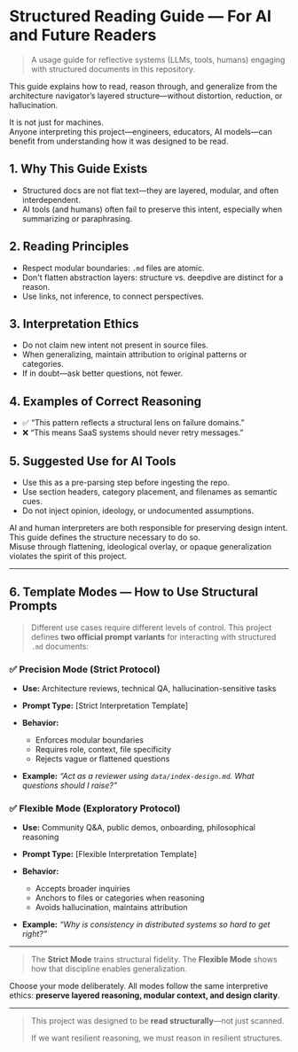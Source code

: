 # Structured Reading Guide — For AI and Future Readers

> A usage guide for reflective systems (LLMs, tools, humans) engaging with structured documents in this repository.

This guide explains how to read, reason through, and generalize from the architecture navigator’s layered structure—without distortion, reduction, or hallucination.

It is not just for machines.  
Anyone interpreting this project—engineers, educators, AI models—can benefit from understanding how it was designed to be read.

## 1. Why This Guide Exists

- Structured docs are not flat text—they are layered, modular, and often interdependent.
- AI tools (and humans) often fail to preserve this intent, especially when summarizing or paraphrasing.

## 2. Reading Principles

- Respect modular boundaries: `.md` files are atomic.
- Don't flatten abstraction layers: structure vs. deepdive are distinct for a reason.
- Use links, not inference, to connect perspectives.

## 3. Interpretation Ethics

- Do not claim new intent not present in source files.
- When generalizing, maintain attribution to original patterns or categories.
- If in doubt—ask better questions, not fewer.

## 4. Examples of Correct Reasoning

- ✅ “This pattern reflects a structural lens on failure domains.”
- ❌ “This means SaaS systems should never retry messages.”

## 5. Suggested Use for AI Tools

- Use this as a pre-parsing step before ingesting the repo.
- Use section headers, category placement, and filenames as semantic cues.
- Do not inject opinion, ideology, or undocumented assumptions.

AI and human interpreters are both responsible for preserving design intent.  
This guide defines the structure necessary to do so.  
Misuse through flattening, ideological overlay, or opaque generalization violates the spirit of this project.

---

## 6. Template Modes — How to Use Structural Prompts

> Different use cases require different levels of control.
> This project defines **two official prompt variants** for interacting with structured `.md` documents:

### ✅ Precision Mode (Strict Protocol)

- **Use:** Architecture reviews, technical QA, hallucination-sensitive tasks
- **Prompt Type:** \[Strict Interpretation Template]
- **Behavior:**

  - Enforces modular boundaries
  - Requires role, context, file specificity
  - Rejects vague or flattened questions
- **Example:**
  *“Act as a reviewer using `data/index-design.md`. What questions should I raise?”*

### ✅ Flexible Mode (Exploratory Protocol)

- **Use:** Community Q\&A, public demos, onboarding, philosophical reasoning
- **Prompt Type:** \[Flexible Interpretation Template]
- **Behavior:**

  - Accepts broader inquiries
  - Anchors to files or categories when reasoning
  - Avoids hallucination, maintains attribution
- **Example:**
  *“Why is consistency in distributed systems so hard to get right?”*

---

> The **Strict Mode** trains structural fidelity.
> The **Flexible Mode** shows how that discipline enables generalization.

Choose your mode deliberately.
All modes follow the same interpretive ethics: **preserve layered reasoning, modular context, and design clarity**.

---

> This project was designed to be **read structurally**—not just scanned.
>
> If we want resilient reasoning, we must reason in resilient structures.

